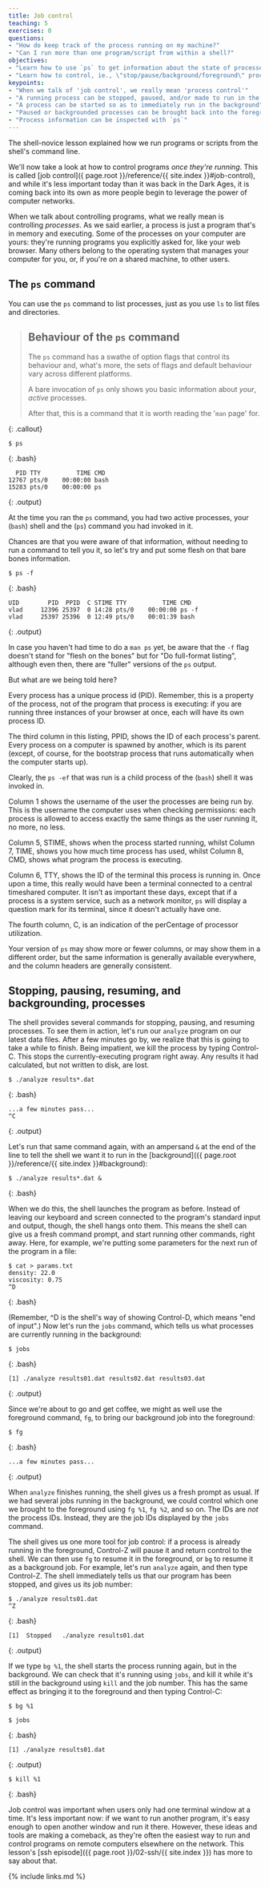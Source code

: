 ```yaml
---
title: Job control
teaching: 5
exercises: 0
questions:
- "How do keep track of the process running on my machine?"
- "Can I run more than one program/script from within a shell?"
objectives:
- "Learn how to use `ps` to get information about the state of processes" 
- "Learn how to control, ie., \"stop/pause/background/foreground\" processes"
keypoints:
- "When we talk of 'job control', we really mean 'process control'"
- "A running process can be stopped, paused, and/or made to run in the background"
- "A process can be started so as to immediately run in the background"
- "Paused or backgrounded processes can be brought back into the foreground"
- "Process information can be inspected with `ps`"
---
```


The shell-novice lesson explained how we run programs or scripts from
the shell's command line.

We'll now take a look at how to control programs *once they're running*. This
is called [job control]({ page.root }}/reference/{{ site.index }}#job-control), and while it's less
important today than it was back in the Dark Ages, it is coming back
into its own as more people begin to leverage the power of computer
networks.

When we talk about controlling programs, what we really mean is
controlling *processes*. As we said earlier, a process is just a program
that's in memory and executing. Some of the processes on your computer
are yours: they're running programs you explicitly asked for, like your
web browser. Many others belong to the operating system that manages
your computer for you, or, if you're on a shared machine, to other
users.

## The `ps` command 

You can use the `ps` command to list processes, just as you use `ls`
to list files and directories.

> ## Behaviour of the `ps` command
>
> The `ps` command has a swathe of option flags that control
> its behaviour and, what's more, the sets of flags and default
> behaviour vary across different platforms.
>
> A bare invocation of `ps` only shows you basic information about
> *your*, *active* processes.
>
> After that, this is a command that it is worth reading the
> '`man` page' for.
>
{: .callout}

~~~
$ ps
~~~
{: .bash}
~~~
  PID TTY          TIME CMD
12767 pts/0    00:00:00 bash
15283 pts/0    00:00:00 ps
~~~
{: .output}

At the time you ran the `ps` command, you had
two active processes, your  (`bash`) shell and the  (`ps`) command
you had invoked in it.

Chances are that you were aware of that information, without needing
to run a command to tell you it, so let's try and put some flesh on
that bare bones information.

~~~
$ ps -f
~~~
{: .bash}
~~~
UID        PID  PPID  C STIME TTY          TIME CMD
vlad     12396 25397  0 14:28 pts/0    00:00:00 ps -f
vlad     25397 25396  0 12:49 pts/0    00:01:39 bash
~~~
{: .output}

In case you haven't had time to do a `man ps` yet, be aware that
the `-f` flag doesn't stand for "flesh on the bones" but for
"Do full-format listing", although even then, there are "fuller"
versions of the `ps` output.

But what are we being told here?

Every process has a unique process id (PID). Remember, this is a
property of the process, not of the program that process is executing:
if you are running three instances of your browser at once, each will
have its own process ID.

The third column in this listing, PPID, shows the ID of each process's
parent. Every process on a computer is spawned by another, which is its
parent (except, of course, for the bootstrap process that runs
automatically when the computer starts up).

Clearly, the `ps -ef` that was run is a child process of the (`bash`)
shell it was invoked in.

Column 1 shows the username of the user the processes
are being run by. This is the username the computer uses when checking
permissions: each process is allowed to access exactly the same things as
the user running it, no more, no less.

Column 5, STIME, shows when the process started running, whilst Column 7,
TIME, shows you how much time process has used, whilst Column 8,
CMD, shows what program the process is executing.

Column 6, TTY, shows
the ID of the terminal this process is running in. Once upon a time,
this really would have been a terminal connected to a central timeshared
computer. It isn't as important these days, except that if a process is
a system service, such as a network monitor, `ps` will display a
question mark for its terminal, since it doesn't actually have one.

The fourth column, C, is an indication of the perCentage of processor
utilization.

Your version of `ps` may
show more or fewer columns, or may show them in a different order, but
the same information is generally available everywhere, and the column
headers are generally consistent.

## Stopping, pausing, resuming, and backgrounding, processes

The shell provides several commands for stopping, pausing, and resuming
processes. To see them in action, let's run our `analyze` program on our
latest data files. After a few minutes go by, we realize that this is
going to take a while to finish. Being impatient, we kill the process by
typing Control-C. This stops the currently-executing program right away.
Any results it had calculated, but not written to disk, are lost.

~~~
$ ./analyze results*.dat
~~~
{: .bash}

~~~
...a few minutes pass...
^C
~~~
{: .output}

Let's run that same command again, with an ampersand `&` at the end of
the line to tell the shell we want it to run in the
[background]({{ page.root }}/reference/{{ site.index }}#background):

~~~
$ ./analyze results*.dat &
~~~
{: .bash}

When we do this, the shell launches the program as before. Instead of
leaving our keyboard and screen connected to the program's standard
input and output, though, the shell hangs onto them. This means the
shell can give us a fresh command prompt, and start running other
commands, right away. Here, for example, we're putting some parameters
for the next run of the program in a file:

~~~
$ cat > params.txt
density: 22.0
viscosity: 0.75
^D
~~~
{: .bash}

(Remember, \^D is the shell's way of showing Control-D, which means "end
of input".) Now let's run the `jobs` command, which tells us what
processes are currently running in the background:

~~~
$ jobs
~~~
{: .bash}

~~~
[1] ./analyze results01.dat results02.dat results03.dat
~~~
{: .output}

Since we're about to go and get coffee, we might as well use the
foreground command, `fg`, to bring our background job into the
foreground:

~~~
$ fg
~~~
{: .bash}

~~~
...a few minutes pass...
~~~
{: .output}

When `analyze` finishes running, the shell gives us a fresh prompt as
usual. If we had several jobs running in the background, we could
control which one we brought to the foreground using `fg %1`, `fg %2`,
and so on. The IDs are *not* the process IDs. Instead, they are the job
IDs displayed by the `jobs` command.

The shell gives us one more tool for job control: if a process is
already running in the foreground, Control-Z will pause it and return
control to the shell. We can then use `fg` to resume it in the
foreground, or `bg` to resume it as a background job. For example, let's
run `analyze` again, and then type Control-Z. The shell immediately
tells us that our program has been stopped, and gives us its job number:

~~~
$ ./analyze results01.dat
^Z
~~~
{: .bash}

~~~
[1]  Stopped   ./analyze results01.dat
~~~
{: .output}

If we type `bg %1`, the shell starts the process running again, but in
the background. We can check that it's running using `jobs`, and kill it
while it's still in the background using `kill` and the job number. This
has the same effect as bringing it to the foreground and then typing
Control-C:

~~~
$ bg %1

$ jobs
~~~
{: .bash}
~~~
[1] ./analyze results01.dat
~~~
{: .output}
~~~
$ kill %1
~~~
{: .bash}

Job control was important when users only had one terminal window at a
time. It's less important now: if we want to run another program, it's
easy enough to open another window and run it there. However, these
ideas and tools are making a comeback, as they're often the easiest way
to run and control programs on remote computers elsewhere on the
network. This lesson's [ssh episode]({{ page.root }}/02-ssh/{{ site.index }}) has more
to say about that.

{% include links.md %}
